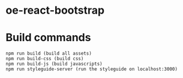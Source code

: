 oe-react-bootstrap
==================

# Build commands
```
npm run build (build all assets)
npm run build-css (build css)
npm run build-js (build javascripts)
npm run styleguide-server (run the styleguide on localhost:3000)
```
